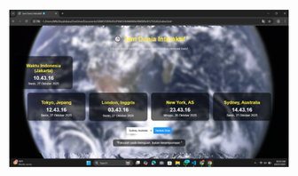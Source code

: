 ![alt text](https://github.com/syahdanu-cyber/TUGAS-PEMOGRAMAN-WEB-1_JAM-DUNIA/blob/main/TUGAS/Screenshot%202025-10-27%20104320.png?raw=true)

